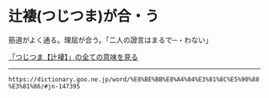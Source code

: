 # 辻褄(つじつま)が合・う
筋道がよく通る。理屈が合う。「二人の證言はまるで─・わない」

[「つじつま【辻褄】」の全ての意味を見る](つじつま（辻褄）)

---
`https://dictionary.goo.ne.jp/word/%E8%BE%BB%E8%A4%84%E3%81%8C%E5%90%88%E3%81%86/#jn-147395`